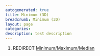 ```yaml
---
autogenerated: true
title: Minimum (3D)
breadcrumb: Minimum (3D)
layout: page
categories: 
description: test description
---
```


1.  REDIRECT [Minimum/Maximum/Median](Minimum/Maximum/Median)
